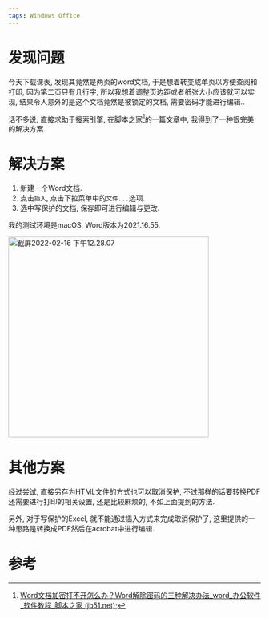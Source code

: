 ```yaml
---
tags: Windows Office
---
```




#  发现问题



今天下载课表, 发现其竟然是两页的word文档, 于是想着转变成单页以方便查阅和打印, 因为第二页只有几行字, 所以我想着调整页边距或者纸张大小应该就可以实现, 结果令人意外的是这个文档竟然是被锁定的文档, 需要密码才能进行编辑.. 



话不多说, 直接求助于搜索引擎, 在脚本之家[^1]的一篇文章中, 我得到了一种很完美的解决方案. 



# 解决方案

1.   新建一个Word文档.
2.   点击`插入`, 点击下拉菜单中的`文件...`选项.
3.   选中写保护的文档, 保存即可进行编辑与更改.

我的测试环境是macOS, Word版本为2021.16.55. 

<img src="https://s2.loli.net/2022/02/16/zbasnQkEVRrZTjO.png" alt="截屏2022-02-16 下午12.28.07" width=400px />

# 其他方案

经过尝试, 直接另存为HTML文件的方式也可以取消保护, 不过那样的话要转换PDF还需要进行打印的相关设置, 还是比较麻烦的, 不如上面提到的方法. 

另外, 对于写保护的Excel, 就不能通过插入方式来完成取消保护了, 这里提供的一种思路是转换成PDF然后在acrobat中进行编辑.

# 参考

[^1]:[Word文档加密打不开怎么办？Word解除密码的三种解决办法_word_办公软件_软件教程_脚本之家 (jb51.net)](https://www.jb51.net/office/word/328147.html);
